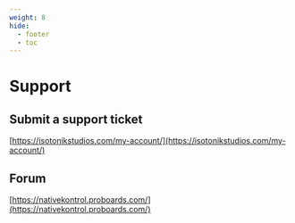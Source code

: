 ```yaml
---
weight: 8
hide:
  - footer
  - toc
---
```


# Support

## Submit a support ticket

[https://isotonikstudios.com/my-account/](https://isotonikstudios.com/my-account/)

## Forum

[https://nativekontrol.proboards.com/](https://nativekontrol.proboards.com/)